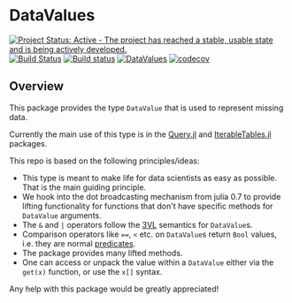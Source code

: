 # DataValues

[![Project Status: Active - The project has reached a stable, usable state and is being actively developed.](http://www.repostatus.org/badges/latest/active.svg)](http://www.repostatus.org/#active)
[![Build Status](https://travis-ci.org/queryverse/DataValues.jl.svg?branch=master)](https://travis-ci.org/queryverse/DataValues.jl)
[![Build status](https://ci.appveyor.com/api/projects/status/nkd83orhu4xm68yp/branch/master?svg=true)](https://ci.appveyor.com/project/queryverse/datavalues-jl/branch/master)
[![DataValues](http://pkg.julialang.org/badges/DataValues_0.6.svg)](http://pkg.julialang.org/?pkg=DataValues)
[![codecov](https://codecov.io/gh/queryverse/DataValues.jl/branch/master/graph/badge.svg)](https://codecov.io/gh/queryverse/DataValues.jl)

## Overview

This package provides the type ``DataValue`` that is used to represent missing data.

Currently the main use of this type is in the [Query.jl](https://github.com/queryverse/Query.jl) and [IterableTables.jl](https://github.com/queryverse/IterableTables.jl) packages.

This repo is based on the following principles/ideas:

- This type is meant to make life for data scientists as easy as possible.
That is the main guiding principle.
- We hook into the dot broadcasting mechanism from julia 0.7 to provide
lifting functionality for functions that don't have specific methods
for ``DataValue`` arguments.
- The ``&`` and ``|`` operators follow the [3VL](https://en.wikipedia.org/wiki/Three-valued_logic)
semantics for ``DataValue``s.
- Comparison operators like ``==``, ``<`` etc. on ``DataValue``s return
``Bool`` values, i.e. they are normal [predicates](https://en.wikipedia.org/wiki/Predicate_(mathematical_logic)).
- The package provides many lifted methods.
- One can access or unpack the value within a ``DataValue`` either via the
``get(x)`` function, or use the ``x[]`` syntax.

Any help with this package would be greatly appreciated!
